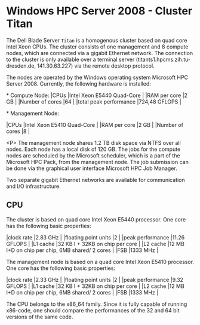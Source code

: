 

# Windows HPC Server 2008 - Cluster Titan

The Dell Blade Server `Titan` is a homogenous cluster based on quad core
Intel Xeon CPUs. The cluster consists of one management and 8 compute
nodes, which are connected via a gigabit Ethernet network. The
connection to the cluster is only available over a terminal server
(titants1.hpcms.zih.tu-dresden.de, 141.30.63.227) via the remote desktop
protocol.

The nodes are operated by the Windows operating system Microsoft HPC
Server 2008. Currently, the following hardware is installed:

\* Compute Node: \|CPUs \|Intel Xeon E5440 Quad-Core \| \|RAM per core
\|2 GB \| \|Number of cores \|64 \| \|total peak performance \|724,48
GFLOPS \|

\* Management Node:

\|CPUs \|Intel Xeon E5410 Quad-Core \| \|RAM per core \|2 GB \| \|Number
of cores \|8 \|

\<P> The management node shares 1.2 TB disk space via NTFS over all
nodes. Each node has a local disk of 120 GB. The jobs for the compute
nodes are scheduled by the Microsoft scheduler, which is a part of the
Microsoft HPC Pack, from the management node. The job submission can be
done via the graphical user interface Microsoft HPC Job Manager.

Two separate gigabit Ethernet networks are available for communication
and I/O infrastructure.

## CPU

The cluster is based on quad core Intel Xeon E5440 processor. One core
has the following basic properties:

\|clock rate \|2.83 GHz \| \|floating point units \|2 \| \|peak
performance \|11.26 GFLOPS \| \|L1 cache \|32 KB I + 32KB on chip per
core \| \|L2 cache \|12 MB I+D on chip per chip, 6MB shared/ 2 cores \|
\|FSB \|1333 MHz \|

The management node is based on a quad core Intel Xeon E5410 processor.
One core has the following basic properties:

\|clock rate \|2.33 GHz \| \|floating point units \|2 \| \|peak
performance \|9.32 GFLOPS \| \|L1 cache \|32 KB I + 32KB on chip per
core \| \|L2 cache \|12 MB I+D on chip per chip, 6MB shared/ 2 cores \|
\|FSB \|1333 MHz \|

The CPU belongs to the x86_64 family. Since it is fully capable of
running x86-code, one should compare the performances of the 32 and 64
bit versions of the same code.
